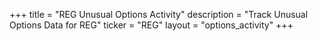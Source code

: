 +++
title = "REG Unusual Options Activity"
description = "Track Unusual Options Data for REG"
ticker = "REG"
layout = "options_activity"
+++

